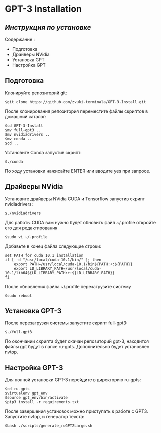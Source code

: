 # GPT-3 Installation
## _Инструкция по установке_

Содержание :

- Подготовка
- Драйверы NVidia
- Установка GPT
- Настройка GPT

## Подготовка 



Клонируйте репозиторий git:

    $git clone https://github.com/zvuki-terminala/GPT-3-Install.git
    
После клонирования репозитория переместите файлы скриптов в домашний каталог:

    $cd GPT-3-Install
    $mv full-gpt3 ..
    $mv nvidiadrivers ..
    $mv conda ..
    $cd ..
    
Установите Conda запустив скрипт:

    $./conda
    
По ходу установки нажисайте ENTER или вводите yes при запросе.
    
## Драйверы NVidia

Установите драйверы NVidia CUDA и Tensorflow запустив скрипт nvidiadrivers:

    $./nvidiadrivers
   
Для работы CUDA вам нужно будет обновить файл ~/.profile откройте его для редактирования

    $sudo vi ~/.profile
    
Добавьте в конец файла следующие строки:

    set PATH for cuda 10.1 installation
    if [ -d "/usr/local/cuda-10.1/bin/" ]; then
        export PATH=/usr/local/cuda-10.1/bin${PATH:+:${PATH}}
        export LD_LIBRARY_PATH=/usr/local/cuda-10.1/lib64${LD_LIBRARY_PATH:+:${LD_LIBRARY_PATH}}
    fi

После обновления файла ~/.profile перезагрузите систему 

    $sudo reboot

## Установка GPT-3

После перезагрузки системы запустите скрипт full-gpt3:
    
    $./full-gpt3

По окончании скрипта будет скачан репозиторий gpt-3, находится файлы gpt будут в папке ru-gpts.
Дополнительно будет установлен nvtop.

## Настройка GPT-3

Для полной установки GPT-3 перейдите в директорию ru-gpts:

    $cd ru-gpts
    $virtualenv gpt_env
    $source gpt_env/bin/activate
    $pip3 install -r requirements.txt
  
После завершения установок можно приступать к работе с GPT3.
Запустите nvtop, и генератор текста: 
    
    $bash ./scripts/generate_ruGPT2Large.sh

